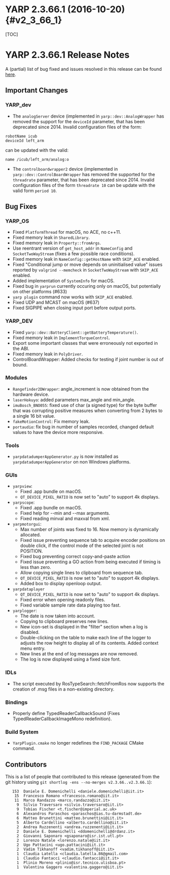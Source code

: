 YARP 2.3.66.1 (2016-10-20)                                          {#v2_3_66_1}
==========================

[TOC]

YARP 2.3.66.1 Release Notes
===========================


A (partial) list of bug fixed and issues resolved in this release can be found
[here](https://github.com/robotology/yarp/issues?q=label%3A%22Fixed+in%3A+YARP+v2.3.66.1%22).


Important Changes
-----------------

### YARP_dev

* The `analogServer` device (implemented in `yarp::dev::AnalogWrapper` has
  removed the support for the `deviceId` parameter, that has been
  deprecated since 2014. Invalid configuration files of the form:
~~~
robotName icub
deviceId left_arm
~~~
  can be updated with the valid:
~~~
name /icub/left_arm/analog:o
~~~

* The `controlboardwrapper2` device (implemented in
  `yarp::dev::ControlBoardWrapper` has removed the supported for the
  `threadrate` parameter, that has been deprecated since 2014.
  Invalid configuration files of the form `threadrate 10` can be update with the
  valid form `period 10`.

Bug Fixes
---------

### YARP_OS

* Fixed `PlatformThread` for macOS, no ACE, no c++11.
* Fixed memory leak in `SharedLibrary`.
* Fixed memory leak in `Property::fromArgs`.
* Use reentrant version of `get_host_addr` in `NameConfig` and
  `SocketTwoWayStream` (fixes a few possible race conditions).
* Fixed memory leak in `NameConfig::getHostName` with `SKIP_ACE` enabled.
* Fixed "Conditional jump or move depends on uninitialised value" issues
  reported by `valgrind --memcheck` in `SocketTwoWayStream` with `SKIP_ACE`
  enabled.
* Added implementation of `SystemInfo` for macOS.
* Fixed bug in `yarprun` currently occuring only on macOS, but potentially on
  other platforms (#633)
* `yarp plugin` command now works with `SKIP_ACE` enabled.
* Fixed UDP and MCAST on macOS (#637)
* Fixed SIGPIPE when closing input port before output ports.


### YARP_DEV

* Fixed `yarp::dev::BatteryClient::getBatteryTemperature()`.
* Fixed memory leak in `ImplementTorqueControl`.
* Export some important classes that were erroneously not exported in the ABI.
* Fixed memory leak in `PolyDriver`.
* ControlBoardWrapper: Added checks for testing if joint number is out of bound.


### Modules

* `Rangefinder2DWrapper`: angle_increment is now obtained from the hardware
  device.
* `laserHokuyo`: added parameters max_angle and min_angle.
* `imuBosch_BNO055`: fixed use of char (a signed type) for the byte buffer that
  was corrupting positive measures when converting from 2 bytes to a single 16
  bit value.
* `fakeMotionControl`: Fix memory leak.
* `portaudio`: fix bug in number of samples recorded, changed default values to
  have the device more responsive.


### Tools

* `yarpdatadumperAppGenerator.py` is now installed as
  `yarpdatadumperAppGenerator` on non Windows platforms.


### GUIs

* `yarpview`:
  * Fixed .app bundle on macOS.
  * `QT_DEVICE_PIXEL_RATIO` is now set to "auto" to support 4k displays.
* `yarpscope`:
  * Fixed .app bundle on macOS.
  * Fixed help for --min and --max arguments.
  * Fixed reading minval and maxval from xml.
* `yarpmotorgui`:
  * Max number of joints was fixed to 16. Now memory is dynamically allocated.
  * Fixed issue preventing sequence tab to acquire encoder positions on double
    click, if the control mode of the selected joint is not POSITION.
  * Fixed bug preventing correct copy-and-paste action
  * Fixed issue preventing a GO action from being executed if timing is less
    than zero.
  * Allow copying single lines to clipboard from sequence tab.
  * `QT_DEVICE_PIXEL_RATIO` is now set to "auto" to support 4k displays.
  * Added box to display openloop output.
* `yarpdataplayer`
  * `QT_DEVICE_PIXEL_RATIO` is now set to "auto" to support 4k displays.
  * Fixed error when opening readonly files.
  * Fixed variable sample rate data playing too fast.
* `yarplogger`:
  * The date is now taken into account.
  * Copying to clipboard preserves new lines.
  * New icon-set is displayed in the "filter" section when a log is disabled.
  * Double-clicking on the table to make each line of the logger to adjusts
    the row height to display all of its contents. Added context menu entry.
  * New lines at the end of log messages are now removed.
  * The log is now displayed using a fixed size font.


### IDLs

* The script executed by RosTypeSearch::fetchFromRos now supports the creation
  of .msg files in a non-existing directory.


### Bindings

* Properly define TypedReaderCallbackSound (Fixes TypedReaderCallbackImageMono
  redefinition).


### Build System

* `YarpPlugin.cmake` no longer redefines the `FIND_PACKAGE` CMake command.


Contributors
------------

This is a list of people that contributed to this release (generated from the
git history using `git shortlog -ens --no-merges v2.3.66..v2.3.66.1`):

```
   153  Daniele E. Domenichelli <daniele.domenichelli@iit.it>
    15  Francesco Romano <francesco.romano@iit.it>
    11  Marco Randazzo <marco.randazzo@iit.it>
     9  Silvio Traversaro <silvio.traversaro@iit.it>
     9  Tobias Fischer <t.fischer@imperial.ac.uk>
     6  Alexandros Paraschos <paraschos@ias.tu-darmstadt.de>
     6  Matteo Brunettini <matteo.brunettini@iit.it>
     5  Alberto Cardellino <alberto.cardellino@iit.it>
     2  Andrea Ruzzenenti <andrea.ruzzenenti@iit.it>
     2  Daniele E. Domenichelli <ddomenichelli@drdanz.it>
     2  Giovanni Saponaro <gsaponaro@isr.ist.utl.pt>
     2  Lorenzo Natale <lorenzo.natale@iit.it>
     2  Ugo Pattacini <ugo.pattacini@iit.it>
     2  Vadim Tikhanoff <vadim.tikhanoff@iit.it>
     1  Claudia Latella <claudia.latella.86@gmail.com>
     1  Claudio Fantacci <claudio.fantacci@iit.it>
     1  Plinio Moreno <plinio@isr.tecnico.ulisboa.pt>
     1  Valentina Gaggero <valentina.gaggero@iit.it>
```
